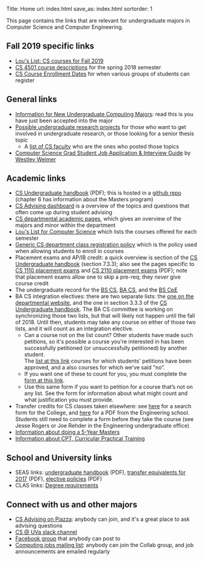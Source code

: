 Title: Home
url: index.html
save_as: index.html
sortorder: 1

This page contains the links that are relevant for undergraduate majors in Computer Science and Computer Engineering.

Fall 2019 specific links
------------------------

- [Lou's List: CS courses for Fall 2019](http://rabi.phys.virginia.edu/mySIS/CS2/page.php?Semester=1188&Type=Group&Group=CompSci)
- [CS 4501 course descriptions](http://www.cs.virginia.edu/~cohoon//years/2018/2018-spring-4501s/) for the spring 2018 semester
- [CS Course Enrollment Dates](https://docs.google.com/document/d/1r6q1_2A1sP9cTFlWsUAf8_zJnUfla6syaBenICYe7ac/edit) for when various groups of students can register


General links
-------------

- [Information for New Undergraduate Computing Majors](https://www.cs.virginia.edu/~sherriff/newcs/): read this is you have just been accepted into the major
- [Possible undergraduate research projects](http://ugresearch.cs.virginia.edu/) for those who want to get involved in undergraduate research, or those looking for a senior thesis topic
    - A [list of CS faculty](https://engineering.virginia.edu/departments/computer-science/cs-people/faculty) who are the ones who posted those topics
- [Computer Science Grad Student Job Application & Interview Guide](http://www.cs.virginia.edu/~weimer/grad-job-guide/guide/index.html) by [Westley Weimer](http://www.cs.virginia.edu/~weimer/)


Academic links
--------------

- [CS Undergraduate handbook](http://handbook.cs.virginia.edu/ugrad-handbook.pdf) (PDF); this is hosted in a [github repo](https://github.com/uva-cs/ugrad-handbook/) (chapter 6 has information about the Masters program)
- [CS Advising dashboard](http://stardock.cs.virginia.edu/advising/) is a overview of the topics and questions that often come up during student advising
- [CS departmental academic pages](https://engineering.virginia.edu/departments/computer-science/academics), which gives an overview of the majors and minor within the department
- [Lou's List for Computer Science](http://rabi.phys.virginia.edu/mySIS/CS2/page.php?Type=Group&Group=CompSci) which lists the courses offered for each semester
- [Generic CS department class registration policy](https://engineering.virginia.edu/departments/computer-science/academics/computer-science-undergraduate-programs/registration) which is the policy used when allowing students to enroll in courses
- Placement exams and AP/IB credit: a quick overview is section of the [CS Undergraduate handbook](http://handbook.cs.virginia.edu/ugrad-handbook.pdf) (section 7.3.3); also see the pages specific to [CS 1110 placement exams](https://cs1110.cs.virginia.edu/whichcs1.html) and [CS 2110 placement exams](http://cs1110.cs.virginia.edu/CS2110-Placement-Test-Info-aug2016.pdf) (PDF); note that placement exams allow one to skip a pre-req; they *never* give course credit
- The undergraduate record for the [BS CS](http://records.ureg.virginia.edu/preview_program.php?catoid=43&poid=5227), [BA CS](http://records.ureg.virginia.edu/preview_program.php?catoid=43&poid=5226), and the [BS CpE](http://records.ureg.virginia.edu/preview_program.php?catoid=43&poid=5225)
- BA CS integration electives: there are two separate lists: the [one on the departmental website](https://engineering.virginia.edu/departments/computer-science/academics/ba-computer-science#accordion67812), and the one in section 3.3.3 of the [CS Undergraduate handbook](http://handbook.cs.virginia.edu/ugrad-handbook.pdf).  The BA CS committee is working on synchronizing those two lists, but that will likely not happen until the fall of 2018.  Until then, students may take any course on either of those two lists, and it will count as an integration elective.
    - Can a course not on the list count?  Other students have made such petitions, so it's possible a course you're interested in has been successfully petitioned (or unsuccessfully petitioned) by another student.  
The [list at this link](https://goo.gl/rPQGzW) courses for which students' petitions have been approved, and a also courses for which we've said "no”.
    - If you want one of these to count for you, you must complete the [form at this link](https://goo.gl/forms/yukq3PC6oQxh25LY2).
    - Use this same form if you want to petition for a course that’s not on any list.  See the form for information about what might count and what justification you must provide.
- Transfer credits for CS classes taken elsewhere: see [here](http://ascs8.eservices.virginia.edu/asEquivs) for a search form for the College, and [here](http://www.seas.virginia.edu/undergrad/pdfs/Transfer_Equivalents_2017.pdf) for a PDF from the Engineering school.  Students still need to complete a form before they take the course (see Jesse Rogers or Joe Rehder in the Engineering undergraduate office)
- [Information about doing a 5-Year Masters](https://engineering.virginia.edu/departments/computer-science/academics/admissions/cs-graduate-admission/fifth-year-masters-faq)
- [Information about CPT, Curricular Practical Training](http://stardock.cs.virginia.edu/horton/CPT.html)

School and University links
---------------------------

- SEAS links: [undergraduate handbook](http://www.seas.virginia.edu/advising/pdf/seas-undergraduate-handbook2016.pdf) (PDF),
  [transfer equivalents for 2017](http://www.seas.virginia.edu/undergrad/pdfs/Transfer_Equivalents_2017.pdf) (PDF),
  [elective policies](http://www.seas.virginia.edu/undergrad/orientation/pdfs/electives_2016.pdf) (PDF)
- CLAS links: [Degree requirements](http://college.as.virginia.edu/requirements)


Connect with us and other majors
--------------------------------

- [CS Advising on Piazza](https://piazza.com/virginia/other/csadvising): anybody can join, and it's a great place to ask advising questions
- [CS @ UVa slack channel](https://uva-compsci.slack.com/)
- [Facebook group](https://www.facebook.com/groups/216856585086114) that anybody can post to
- [Computing jobs mailing list](https://collab.itc.virginia.edu/portal/site/c4e021cd-5ac5-4901-b1a3-3a99396dbd7d#): anybody can join the Collab group, and job announcements are emailed regularly
